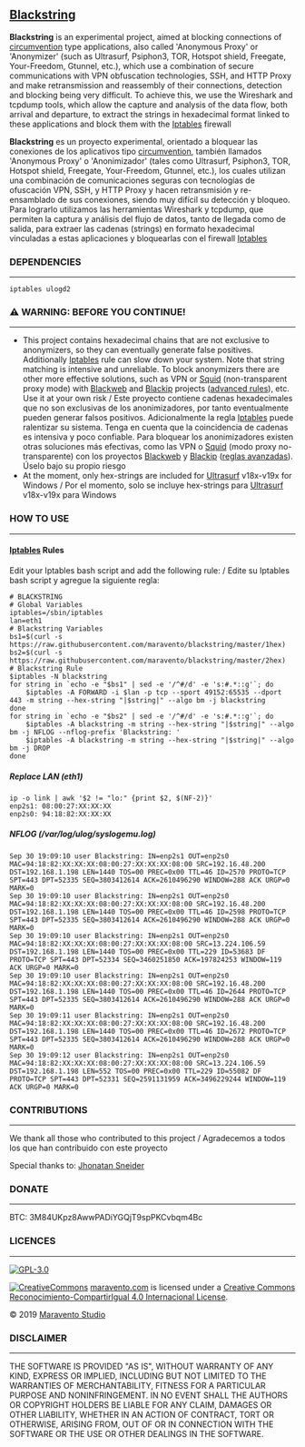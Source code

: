 ## [Blackstring](http://www.maravento.com/p/blackstring.html)

**Blackstring** is an experimental project, aimed at blocking connections of [circumvention](https://en.wikipedia.org/wiki/Internet_censorship_circumvention) type applications, also called 'Anonymous Proxy' or 'Anonymizer' (such as Ultrasurf, Psiphon3, TOR, Hotspot shield, Freegate, Your-Freedom, Gtunnel, etc.), which use a combination of secure communications with VPN obfuscation technologies, SSH, and HTTP Proxy and make retransmission and reassembly of their connections, detection and blocking being very difficult. To achieve this, we use the Wireshark and tcpdump tools, which allow the capture and analysis of the data flow, both arrival and departure, to extract the strings in hexadecimal format linked to these applications and block them with the [Iptables](http://www.netfilter.org/documentation/HOWTO/es/packet-filtering-HOWTO-7.html) firewall

**Blackstring** es un proyecto experimental, orientado a bloquear las conexiones de los aplicativos tipo [circumvention](https://en.wikipedia.org/wiki/Internet_censorship_circumvention), también llamados 'Anonymous Proxy' o 'Anonimizador' (tales como Ultrasurf, Psiphon3, TOR, Hotspot shield, Freegate, Your-Freedom, Gtunnel, etc.), los cuales utilizan una combinación de comunicaciones seguras con tecnologías de ofuscación VPN, SSH, y HTTP Proxy y hacen retransmisión y re-ensamblado de sus conexiones, siendo muy difícil su detección y bloqueo. Para lograrlo utilizamos las herramientas Wireshark y tcpdump, que permiten la captura y análisis del flujo de datos, tanto de llegada como de salida, para extraer las cadenas (strings) en formato hexadecimal vinculadas a estas aplicaciones y bloquearlas con el firewall [Iptables](http://www.netfilter.org/documentation/HOWTO/es/packet-filtering-HOWTO-7.html)

### DEPENDENCIES
---

```
iptables ulogd2
```

### ⚠️ WARNING: BEFORE YOU CONTINUE!
---

- This project contains hexadecimal chains that are not exclusive to anonymizers, so they can eventually generate false positives. Additionally [Iptables](http://www.netfilter.org/documentation/HOWTO/es/packet-filtering-HOWTO-7.html) rule can slow down your system. Note that string matching is intensive and unreliable. To block anonymizers there are other more effective solutions, such as VPN or [Squid](http://www.squid-cache.org/) (non-transparent proxy mode) with [Blackweb](https://github.com/maravento/blackweb) and [Blackip](https://github.com/maravento/blackip) projects ([advanced rules](https://github.com/maravento/blackip#squid-cache-advanced-rules)), etc. Use it at your own risk / Este proyecto contiene cadenas hexadecimales que no son exclusivas de los anonimizadores, por tanto eventualmente pueden generar falsos positivos. Adicionalmente la regla [Iptables](http://www.netfilter.org/documentation/HOWTO/es/packet-filtering-HOWTO-7.html) puede ralentizar su sistema. Tenga en cuenta que la coincidencia de cadenas es intensiva y poco confiable. Para bloquear los anonimizadores existen otras soluciones más efectivas, como las VPN o [Squid](http://www.squid-cache.org/) (modo proxy no-transparente) con los proyectos [Blackweb](https://github.com/maravento/blackweb) y [Blackip](https://github.com/maravento/blackip) ([reglas avanzadas](https://github.com/maravento/blackip#squid-cache-advanced-rules)). Úselo bajo su propio riesgo
- At the moment, only hex-strings are included for [Ultrasurf](https://ultrasurf.us/) v18x-v19x for Windows / Por el momento, solo se incluye hex-strings para [Ultrasurf](https://ultrasurf.us/) v18x-v19x para Windows

### HOW TO USE
---

####  [Iptables](http://www.netfilter.org/documentation/HOWTO/es/packet-filtering-HOWTO-7.html) Rules

Edit your Iptables bash script and add the following rule: / Edite su Iptables bash script y agregue la siguiente regla:
```
# BLACKSTRING
# Global Variables
iptables=/sbin/iptables
lan=eth1
# Blackstring Variables
bs1=$(curl -s https://raw.githubusercontent.com/maravento/blackstring/master/1hex)
bs2=$(curl -s https://raw.githubusercontent.com/maravento/blackstring/master/2hex)
# Blackstring Rule
$iptables -N blackstring
for string in `echo -e "$bs1" | sed -e '/^#/d' -e 's:#.*::g'`; do
    $iptables -A FORWARD -i $lan -p tcp --sport 49152:65535 --dport 443 -m string --hex-string "|$string|" --algo bm -j blackstring
done
for string in `echo -e "$bs2" | sed -e '/^#/d' -e 's:#.*::g'`; do
    $iptables -A blackstring -m string --hex-string "|$string|" --algo bm -j NFLOG --nflog-prefix 'Blackstring: '
    $iptables -A blackstring -m string --hex-string "|$string|" --algo bm -j DROP
done
```

#####  Replace LAN (eth1)

```
ip -o link | awk '$2 != "lo:" {print $2, $(NF-2)}'
enp2s1: 08:00:27:XX:XX:XX
enp2s0: 94:18:82:XX:XX:XX
```

#####  NFLOG (/var/log/ulog/syslogemu.log)

```
Sep 30 19:09:10 user Blackstring: IN=enp2s1 OUT=enp2s0 MAC=94:18:82:XX:XX:XX:08:00:27:XX:XX:XX:08:00 SRC=192.16.48.200 DST=192.168.1.198 LEN=1440 TOS=00 PREC=0x00 TTL=46 ID=2570 PROTO=TCP SPT=443 DPT=52335 SEQ=3803412614 ACK=2610496290 WINDOW=288 ACK URGP=0 MARK=0
Sep 30 19:09:10 user Blackstring: IN=enp2s1 OUT=enp2s0 MAC=94:18:82:XX:XX:XX:08:00:27:XX:XX:XX:08:00 SRC=192.16.48.200 DST=192.168.1.198 LEN=1440 TOS=00 PREC=0x00 TTL=46 ID=2598 PROTO=TCP SPT=443 DPT=52335 SEQ=3803412614 ACK=2610496290 WINDOW=288 ACK URGP=0 MARK=0
Sep 30 19:09:10 user Blackstring: IN=enp2s1 OUT=enp2s0 MAC=94:18:82:XX:XX:XX:08:00:27:XX:XX:XX:08:00 SRC=13.224.106.59 DST=192.168.1.198 LEN=1440 TOS=00 PREC=0x00 TTL=229 ID=53683 DF PROTO=TCP SPT=443 DPT=52334 SEQ=3460251850 ACK=197824253 WINDOW=119 ACK URGP=0 MARK=0
Sep 30 19:09:10 user Blackstring: IN=enp2s1 OUT=enp2s0 MAC=94:18:82:XX:XX:XX:08:00:27:XX:XX:XX:08:00 SRC=192.16.48.200 DST=192.168.1.198 LEN=1440 TOS=00 PREC=0x00 TTL=46 ID=2644 PROTO=TCP SPT=443 DPT=52335 SEQ=3803412614 ACK=2610496290 WINDOW=288 ACK URGP=0 MARK=0
Sep 30 19:09:11 user Blackstring: IN=enp2s1 OUT=enp2s0 MAC=94:18:82:XX:XX:XX:08:00:27:XX:XX:XX:08:00 SRC=192.16.48.200 DST=192.168.1.198 LEN=1440 TOS=00 PREC=0x00 TTL=46 ID=2672 PROTO=TCP SPT=443 DPT=52335 SEQ=3803412614 ACK=2610496290 WINDOW=288 ACK URGP=0 MARK=0
Sep 30 19:09:12 user Blackstring: IN=enp2s1 OUT=enp2s0 MAC=94:18:82:XX:XX:XX:08:00:27:XX:XX:XX:08:00 SRC=13.224.106.59 DST=192.168.1.198 LEN=552 TOS=00 PREC=0x00 TTL=229 ID=55082 DF PROTO=TCP SPT=443 DPT=52331 SEQ=2591131959 ACK=3496229244 WINDOW=119 ACK URGP=0 MARK=0
```

### CONTRIBUTIONS
---

We thank all those who contributed to this project / Agradecemos a todos los que han contribuido con este proyecto

Special thanks to: [Jhonatan Sneider](https://github.com/sney2002)

### DONATE
---

BTC: 3M84UKpz8AwwPADiYGQjT9spPKCvbqm4Bc

### LICENCES
---

[![GPL-3.0](https://img.shields.io/badge/License-GPLv3-blue.svg)](https://www.gnu.org/licenses/gpl.txt)

[![CreativeCommons](https://licensebuttons.net/l/by-sa/4.0/88x31.png)](http://creativecommons.org/licenses/by-sa/4.0/)
[maravento.com](http://www.maravento.com) is licensed under a [Creative Commons Reconocimiento-CompartirIgual 4.0 Internacional License](http://creativecommons.org/licenses/by-sa/4.0/).

© 2019 [Maravento Studio](http://www.maravento.com)

### DISCLAIMER
---

THE SOFTWARE IS PROVIDED "AS IS", WITHOUT WARRANTY OF ANY KIND, EXPRESS OR IMPLIED, INCLUDING BUT NOT LIMITED TO THE WARRANTIES OF MERCHANTABILITY, FITNESS FOR A PARTICULAR PURPOSE AND NONINFRINGEMENT. IN NO EVENT SHALL THE AUTHORS OR COPYRIGHT HOLDERS BE LIABLE FOR ANY CLAIM, DAMAGES OR OTHER LIABILITY, WHETHER IN AN ACTION OF CONTRACT, TORT OR OTHERWISE, ARISING FROM, OUT OF OR IN CONNECTION WITH THE SOFTWARE OR THE USE OR OTHER DEALINGS IN THE SOFTWARE.
